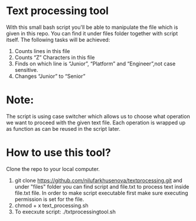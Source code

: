 # Text processing tool
With this small bash script you'll be able to manipulate the file which is given in this repo. You can find it under files folder together with script itself.
The following tasks will be achieved: 

1. Counts lines in this file
2. Counts “Z” Characters in this file
3. Finds on which line is “Junior”, “Platform” and “Engineer”,not case
sensitive.
4. Changes “Junior” to “Senior”

# Note: 
The script is using case switcher which allows us to choose what operation we want to proceed with the given text file. Each operation is wrapped up as function as can be reused in the script later.

# How to use this tool?
Clone the repo to your local computer.
1. git clone https://github.com/nilufarkhusenova/textprocessing.git and under "files" folder you can find script and file.txt to process text inside file.txt file.
In order to make script executable first make sure executing permission is set for the file.  
2. chmod + x text_processing.sh
3. To execxute script: 
./txtprocessingtool.sh